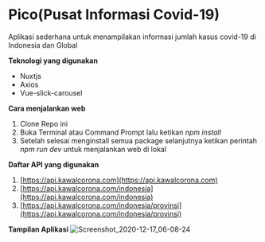 # Pico(Pusat Informasi Covid-19)


Aplikasi sederhana untuk menampilakan informasi jumlah kasus covid-19 di Indonesia dan Global



**Teknologi yang digunakan**
* Nuxtjs
* Axios
* Vue-slick-carousel

**Cara menjalankan web**
1. Clone Repo ini
2. Buka Terminal atau Command Prompt lalu ketikan *npm install*
3. Setelah selesai menginstall semua package selanjutnya ketikan perintah *npm run dev* untuk menjalankan web di lokal


**Daftar API yang digunakan**
1. [https://api.kawalcorona.com](https://api.kawalcorona.com)
2. [https://api.kawalcorona.com/indonesia](https://api.kawalcorona.com/indonesia)
3. [https://api.kawalcorona.com/indonesia/provinsi](https://api.kawalcorona.com/indonesia/provinsi)

**Tampilan Aplikasi**
![Screenshot_2020-12-17_06-08-24](https://user-images.githubusercontent.com/48466908/102418269-f9971200-402f-11eb-8b82-75e1c9216e61.png)


